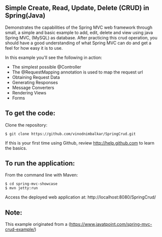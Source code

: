 Simple Create, Read, Update, Delete (CRUD) in Spring(Java)
-------------------
Demonstrates the capabilities of the Spring MVC web framework through small, a simple and basic example to add, edit, delete and view using java Spring MVC, (MySQL) as database.
After practicing this crud operation, you should have a good understanding of what Spring MVC can do and get a feel for how easy it is to use.

In this example you'll see the following in action:

* The simplest possible @Controller
* The @RequestMapping annotation is used to map the request url
* Obtaining Request Data
* Generating Responses
* Message Converters
* Rendering Views
* Forms

To get the code:
-------------------
Clone the repository:

    $ git clone https://github.com/vinodnimbalkar/SpringCrud.git

If this is your first time using Github, review http://help.github.com to learn the basics.

To run the application:
-------------------	
From the command line with Maven:

    $ cd spring-mvc-showcase
    $ mvn jetty:run 

Access the deployed web application at: http://localhost:8080/SpringCrud/

Note:
-------------------

This example originated from a (https://www.javatpoint.com/spring-mvc-crud-example/)
